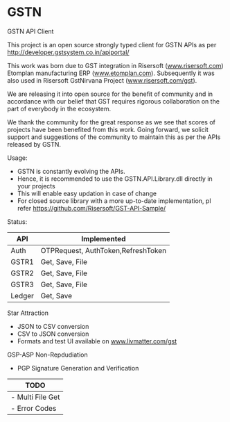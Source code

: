 # GSTN 
GSTN API Client

This project is an open source strongly typed client for GSTN APIs as per http://developer.gstsystem.co.in/apiportal/

This work was born due to GST integration in Risersoft (www.risersoft.com) Etomplan manufacturing ERP (www.etomplan.com).
Subsequently it was also used in Risersoft GstNirvana Project (www.risersoft.com/gst).

We are releasing it into open source for the benefit of community and in accordance with our belief that GST requires rigorous collaboration on the part of everybody in the ecosystem.

We thank the community for the great response as we see that scores of projects have been benefited from this work. Going forward, we solicit support and suggestions of the community to maintain this as per the APIs released by GSTN.


Usage:
- GSTN is constantly evolving the APIs.
- Hence, it is recommended to use the GSTN.API.Library.dll directly in your projects
- This will enable easy updation in case of change
- For closed source library with a more up-to-date implementation, pl refer https://github.com/Risersoft/GST-API-Sample/

Status:

| API    | Implemented                        | 
|--------|------------------------------------|
| Auth   | OTPRequest, AuthToken,RefreshToken |         
| GSTR1  | Get, Save, File                    |
| GSTR2  | Get, Save, File                    |
| GSTR3  | Get, Save, File                    |
| Ledger | Get, Save                          |

Star Attraction
- JSON to CSV conversion
- CSV to JSON conversion
- Formats and test UI available on www.livmatter.com/gst

GSP-ASP Non-Repdudiation
- PGP Signature Generation and Verification


| TODO                                                     |
|----------------------------------------------------------|
|  - Multi File Get                                        | 
|  - Error Codes                                           | 



